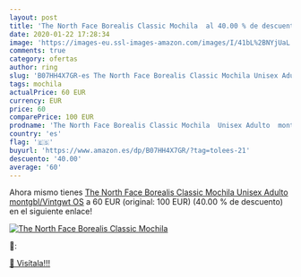 ```yaml
---
layout: post
title: 'The North Face Borealis Classic Mochila  al 40.00 % de descuento'
date: 2020-01-22 17:28:34
image: 'https://images-eu.ssl-images-amazon.com/images/I/41bL%2BNYjUaL._SL200_.jpg'
comments: true
category: ofertas
author: ring
slug: 'B07HH4X7GR-es The North Face Borealis Classic Mochila Unisex Adulto...'
tags: mochila
actualPrice: 60 EUR
currency: EUR
price: 60
comparePrice: 100 EUR
prodname: 'The North Face Borealis Classic Mochila  Unisex Adulto  montgbl/Vintgwt  OS'
country: 'es'
flag: '🇪🇸'
buyurl: 'https://www.amazon.es/dp/B07HH4X7GR/?tag=tolees-21'
descuento: '40.00'
average: '60'
---
```


Ahora mismo tienes [The North Face Borealis Classic Mochila  Unisex Adulto  montgbl/Vintgwt  OS](https://www.amazon.es/dp/B07HH4X7GR/?tag=tolees-21) a 60 EUR (original: 100 EUR) (40.00 %  de descuento) en el siguiente enlace!

[![The North Face Borealis Classic Mochila ](https://images-eu.ssl-images-amazon.com/images/I/41bL%2BNYjUaL._SL200_.jpg)](https://www.amazon.es/dp/B07HH4X7GR/?tag=tolees-21)

🔎:


[🛒 Visítala!!!](https://www.amazon.es/dp/B07HH4X7GR/?tag=tolees-21)
